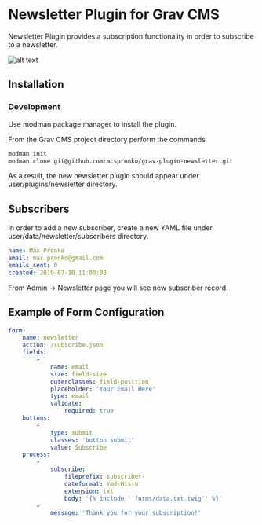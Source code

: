 # Newsletter Plugin for Grav CMS
Newsletter Plugin provides a subscription functionality in order to subscribe to a newsletter.

![alt text](https://github.com/mcspronko/grav-plugin-newsletter/raw/master/docs/pronko-grav-newsletter.png.png "Newsletter Plugin")


## Installation

### Development

Use modman package manager to install the plugin.

From the Grav CMS project directory perform the commands
```bash
modman init
modman clone git@github.com:mcspronko/grav-plugin-newsletter.git
```

As a result, the new newsletter plugin should appear under user/plugins/newsletter directory. 

## Subscribers
In order to add a new subscriber, create a new YAML file under user/data/newsletter/subscribers directory.

```yaml
name: Max Pronko
email: max.pronko@gmail.com
emails_sent: 0
created: 2019-07-10 11:00:03
```

From Admin -> Newsletter page you will see new subscriber record.



## Example of Form Configuration
```yaml
form:
    name: newsletter
    action: /subscribe.json
    fields:
        -
            name: email
            size: field-size
            outerclasses: field-position
            placeholder: 'Your Email Here'
            type: email
            validate:
                required: true
    buttons:
        -
            type: submit
            classes: 'button submit'
            value: Subscribe
    process:
        -
            subscribe:
                fileprefix: subscriber-
                dateformat: Ymd-His-u
                extension: txt
                body: '{% include ''forms/data.txt.twig'' %}'
        -
            message: 'Thank you for your subscription!'
```
